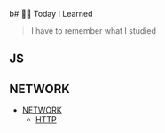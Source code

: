 b# 👨‍🏫 Today I Learned

> I have to remember what I studied 

## JS

## NETWORK

- [NETWORK](https://github.com/TheoBlanc/TIL/tree/master/NETWORK)
  - [HTTP](https://github.com/TheoBlanc/TIL/tree/master/NETWORK/HTTP)
